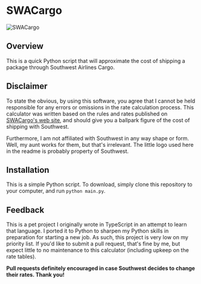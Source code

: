 # SWACargo
![SWACargo](https://si0.twimg.com/profile_images/422165866/CargoLogo_takeoff_no_tag.jpg)

## Overview
This is a quick Python script that will approximate the cost of shipping a package through Southwest Airlines Cargo.

## Disclaimer
To state the obvious, by using this software, you agree that I cannot be held responsible for any errors or omissions in the rate calculation process.  This calculator was written based on the rules and rates published on [SWACargo's web site](http://swacargo.com/), and should give you a ballpark figure of the cost of shipping with Southwest.

Furthermore, I am not affiliated with Southwest in any way shape or form.  Well, my aunt works for them, but that's irrelevant.  The little logo used here in the readme is probably property of Southwest.

## Installation
This is a simple Python script.  To download, simply clone this repository to your computer, and run `python main.py`.

## Feedback
This is a pet project I originally wrote in TypeScript in an attempt to learn that language.  I ported it to Python to sharpen my Python skills in preparation for starting a new job.  As such, this project is very low on my priority list.  If you'd like to submit a pull request, that's fine by me, but expect little to no maintenance to this calculator (including upkeep on the rate tables).

**Pull requests definitely encouraged in case Southwest decides to change their rates.  Thank you!**